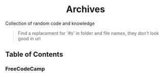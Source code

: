 <h1 align='center'>Archives</h1>
Collection of random code and knowledge

> Find a replacement for '#s' in folder and file names, they don't look good in url

## Table of Contents
### FreeCodeCamp
